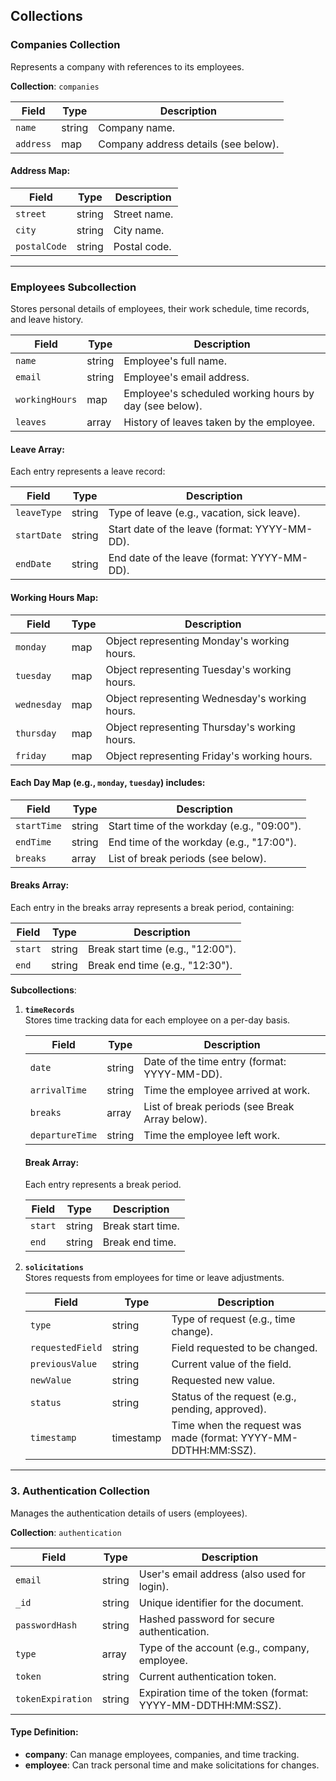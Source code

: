 ## Collections

### **Companies Collection**
Represents a company with references to its employees.

**Collection**: `companies`

| Field      | Type  | Description                                |
|------------|-------|--------------------------------------------|
| `name`     | string | Company name.                             |
| `address`  | map    | Company address details (see below).      |

#### Address Map:
| Field       | Type    | Description                              |
|-------------|---------|------------------------------------------|
| `street`    | string  | Street name.                             |
| `city`      | string  | City name.                               |
| `postalCode`| string  | Postal code.                             |

---

### **Employees Subcollection**
Stores personal details of employees, their work schedule, time records, and leave history.

| Field         | Type  | Description                                     |
|---------------|-------|-------------------------------------------------|
| `name`        | string| Employee's full name.                           |
| `email`       | string| Employee's email address.                       |
| `workingHours`| map   | Employee's scheduled working hours by day (see below). |
| `leaves`      | array | History of leaves taken by the employee.        |

#### Leave Array:
Each entry represents a leave record:

| Field         | Type    | Description                                       |
|---------------|---------|---------------------------------------------------|
| `leaveType`   | string  | Type of leave (e.g., vacation, sick leave).       |
| `startDate`   | string  | Start date of the leave (format: YYYY-MM-DD).     |
| `endDate`     | string  | End date of the leave (format: YYYY-MM-DD).       |

#### Working Hours Map:
| Field         | Type    | Description                                |
|---------------|---------|--------------------------------------------|
| `monday`      | map     | Object representing Monday's working hours.|
| `tuesday`     | map     | Object representing Tuesday's working hours. |
| `wednesday`   | map     | Object representing Wednesday's working hours. |
| `thursday`    | map     | Object representing Thursday's working hours. |
| `friday`      | map     | Object representing Friday's working hours. |

#### Each **Day Map** (e.g., `monday`, `tuesday`) includes:

| Field        | Type   | Description                                        |
|--------------|--------|----------------------------------------------------|
| `startTime`  | string | Start time of the workday (e.g., "09:00").         |
| `endTime`    | string | End time of the workday (e.g., "17:00").           |
| `breaks`     | array  | List of break periods (see below).                 |

#### Breaks Array:
Each entry in the breaks array represents a break period, containing:

| Field   | Type   | Description                        |
|---------|--------|------------------------------------|
| `start` | string | Break start time (e.g., "12:00"). |
| `end`   | string | Break end time (e.g., "12:30").   |

**Subcollections**:

1. **`timeRecords`**  
   Stores time tracking data for each employee on a per-day basis.

   | Field          | Type    | Description                                       |
   |----------------|---------|---------------------------------------------------|
   | `date`         | string  | Date of the time entry (format: YYYY-MM-DD).      |
   | `arrivalTime`  | string  | Time the employee arrived at work.                |
   | `breaks`       | array   | List of break periods (see Break Array below).    |
   | `departureTime`| string  | Time the employee left work.                      |

   #### Break Array:
   Each entry represents a break period.

   | Field         | Type    | Description                                       |
   |---------------|---------|---------------------------------------------------|
   | `start`       | string  | Break start time.                                 |
   | `end`         | string  | Break end time.                                   |

2. **`solicitations`**  
   Stores requests from employees for time or leave adjustments.

   | Field            | Type    | Description                                       |
   |------------------|---------|---------------------------------------------------|
   | `type`           | string  | Type of request (e.g., time change).              |
   | `requestedField` | string  | Field requested to be changed.                    |
   | `previousValue`  | string  | Current value of the field.                       |
   | `newValue`       | string  | Requested new value.                              |
   | `status`         | string  | Status of the request (e.g., pending, approved).  |
   | `timestamp`      | timestamp  | Time when the request was made (format: YYYY-MM-DDTHH:MM:SSZ). |

---

### 3. **Authentication Collection**
Manages the authentication details of users (employees).

**Collection**: `authentication`

| Field            | Type    | Description                                         |
|------------------|---------|-----------------------------------------------------|
| `email`          | string  | User's email address (also used for login).         |
| `_id`     | string  | Unique identifier for the document.                 |
| `passwordHash`   | string  | Hashed password for secure authentication.          |
| `type`           | array   | Type of the account (e.g., company, employee. |
| `token`          | string  | Current authentication token.                       |
| `tokenExpiration`| string  | Expiration time of the token (format: YYYY-MM-DDTHH:MM:SSZ). |

#### Type Definition:
- **company**: Can manage employees, companies, and time tracking.
- **employee**: Can track personal time and make solicitations for changes.
